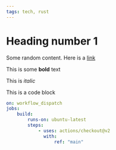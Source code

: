 ```yaml
---
tags: tech, rust
---
```


# Heading number 1

Some random content. Here is a [link](www.google.com)

This is some **bold** text

This is _italic_

This is a code block

```yaml
on: workflow_dispatch
jobs:
    build:
        runs-on: ubuntu-latest
        steps:
            - uses: actions/checkout@v2
              with:
                  ref: "main"
```
